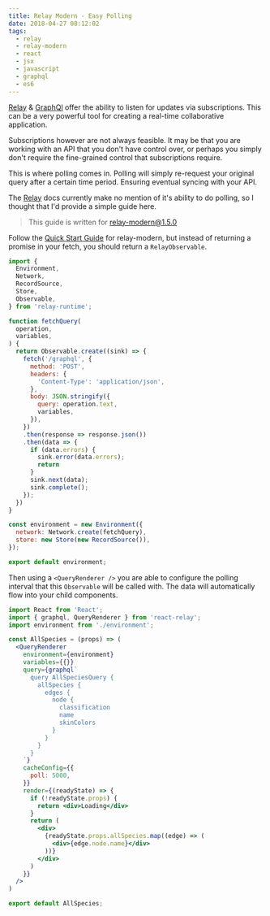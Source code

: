 ```yaml
---
title: Relay Modern - Easy Polling
date: 2018-04-27 08:12:02
tags:
  - relay
  - relay-modern
  - react
  - jsx
  - javascript
  - graphql
  - es6
---
```


[Relay](http://facebook.github.io/relay/en/) & [GraphQl](https://github.com/facebook/graphql) offer the ability to listen for updates via subscriptions. This can be a very powerful tool for creating a real-time collaborative application.

Subscriptions however are not always feasible. It may be that you are working with an API that you don't have control over, or perhaps you simply don't require the fine-grained control that subscriptions require.

This is where polling comes in. Polling will simply re-request your original query after a certain time period. Ensuring eventual syncing with your API.

The [Relay](http://facebook.github.io/relay/en/) docs currently make no mention of it's ability to do polling, so I thought that I'd provide a simple guide here.

> This guide is written for relay-modern@1.5.0

Follow the [Quick Start Guide](http://facebook.github.io/relay/docs/en/quick-start-guide.html) for relay-modern, but instead of returning a promise in your fetch, you should return a `RelayObservable`.

```javascript
import {
  Environment,
  Network,
  RecordSource,
  Store,
  Observable,
} from 'relay-runtime';

function fetchQuery(
  operation,
  variables,
) {
  return Observable.create((sink) => {
    fetch('/graphql', {
      method: 'POST',
      headers: {
        'Content-Type': 'application/json',
      },
      body: JSON.stringify({
        query: operation.text,
        variables,
      }),
    })
    .then(response => response.json())
    .then(data => {
      if (data.errors) {
        sink.error(data.errors);
        return
      }
      sink.next(data);
      sink.complete();
    });
  })
}

const environment = new Environment({
  network: Network.create(fetchQuery),
  store: new Store(new RecordSource()),  
});

export default environment;
```

Then using a `<QueryRenderer />` you are able to configure the polling interval that this `Observable` will be called with. The data will automatically flow into your child components.

```jsx
import React from 'React';
import { graphql, QueryRenderer } from 'react-relay';
import environment from './environment';

const AllSpecies = (props) => (
  <QueryRenderer
    environment={environment}
    variables={{}}
    query={graphql`
      query AllSpeciesQuery { 
        allSpecies {
          edges {
            node {
              classification
              name
              skinColors
            }
          }
        }
      }
    `}
    cacheConfig={{
      poll: 5000,
    }}
    render={(readyState) => {
      if (!readyState.props) {
        return <div>Loading</div>
      }
      return (
        <div>
          {readyState.props.allSpecies.map((edge) => (
            <div>{edge.node.name}</div>
          ))}
        </div>
      )
    }}
  />
)

export default AllSpecies;
```

